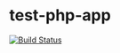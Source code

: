 # test-php-app

[![Build Status](https://travis-ci.org/JasonPhat/test-php-app.svg?branch=master)](https://travis-ci.org/JasonPhat/test-php-app)
